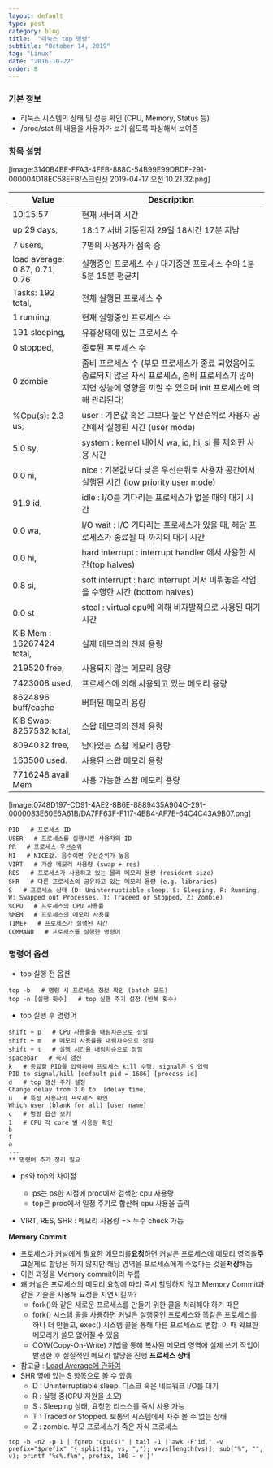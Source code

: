 ```yaml
---
layout: default
type: post
category: blog
title:  "리눅스 top 명령"
subtitle: "October 14, 2019"
tag: "Linux"
date: "2016-10-22"
order: 8
---
```


### 기본 정보
* 리눅스 시스템의 상태 및 성능 확인 (CPU, Memory, Status 등)
* /proc/stat 의 내용을 사용자가 보기 쉽도록 파싱해서 보여줌

### 항목 설명
[image:3140B4BE-FFA3-4FEB-888C-54B99E99DBDF-291-000004D18EC58EFB/스크린샷 2019-04-17 오전 10.21.32.png]

|Value|Description|
|---|---|
|10:15:57|현재 서버의 시간|
|up 29 days,|18:17 서버 기동된지 29일 18시간 17분 지남|
|7 users,|7명의 사용자가 접속 중|
|load average: 0.87, 0.71, 0.76|실행중인 프로세스 수 / 대기중인 프로세스 수의 1분 5분 15분 평균치|
|Tasks: 192 total,|전체 실행된 프로세스 수|
|1 running, |현재 실행중인 프로세스 수| 
|191 sleeping,|유휴상태에 있는 프로세스 수|
|0 stopped,|종료된 프로세스 수|
|0 zombie|좀비 프로세스 수 (부모 프로세스가 종료 되었음에도 종료되지 않은 자식 프로세스, 좀비 프로세스가 많아지면 성능에 영향을 끼칠 수 있으며 init 프로세스에 의해 관리된다)|
|%Cpu(s): 2.3 us,|user : 기본값 혹은 그보다 높은 우선순위로 사용자 공간에서 실행된 시간 (user mode)|
|5.0 sy,|system : kernel 내에서 wa, id, hi, si 를 제외한 사용 시간|
|0.0 ni,|nice : 기본값보다 낮은 우선순위로 사용자 공간에서 실행된 시간 (low priority user mode)|
|91.9 id,|idle : I/O를 기다리는 프로세스가 없을 때의 대기 시간|
|0.0 wa,|I/O wait : I/O 기다리는 프로세스가 있을 때, 해당 프로세스가 종료될 때 까지의 대기 시간|
|0.0 hi,|hard interrupt : interrupt handler 에서 사용한 시간(top halves)|
|0.8 si,|soft interrupt : hard interrupt 에서 미뤄놓은 작업을 수행한 시간 (bottom halves)|
|0.0 st|steal : virtual cpu에 의해 비자발적으로 사용된 대기 시간|
|KiB Mem : 16267424 total,|실제 메모리의 전체 용량|
|219520 free,|사용되지 않는 메모리 용량|
|7423008 used,|프로세스에 의해 사용되고 있는 메모리 용량|
|8624896 buff/cache|버퍼된 메모리 용량|
|KiB Swap: 8257532 total,|스왑 메모리의 전체 용량|
|8094032 free,|남아있는 스왑 메모리 용량|
|163500 used.|사용된 스왑 메모리 용량|
|7716248 avail Mem|사용 가능한 스왑 메모리 용량|

[image:0748D197-CD91-4AE2-8B6E-8889435A904C-291-0000083E60E6A61B/DA7FF63F-F117-4BB4-AF7E-64C4C43A9B07.png]
```
PID   # 프로세스 ID
USER   # 프로세스를 실행시킨 사용자의 ID
PR   # 프로세스 우선순위
NI   # NICE값. 음수이면 우선순위가 높음
VIRT   # 가상 메모리 사용량 (swap + res)
RES   # 프로세스가 사용하고 있는 물리 메모리 용량 (resident size)
SHR   # 다른 프로세스의 공유하고 있는 메모리 용량 (e.g. libraries)
S   # 프로세스 상태 (D: Uninterruptiable sleep, S: Sleeping, R: Running, W: Swapped out Processes, T: Traceed or Stopped, Z: Zombie)
%CPU   # 프로세스의 CPU 사용률
%MEM   # 프로세스의 메모리 사용률
TIME+   # 프로세스가 실행된 시간
COMMAND   # 프로세스를 실행한 명령어
```

### 명령어 옵션
* top 실행 전 옵션
```
top -b   # 명령 시 프로세스 정보 확인 (batch 모드)
top -n [실행 횟수]   # top 실행 주기 설정 (반복 횟수)
```

* top 실행 후 명령어
```
shift + p   # CPU 사용률을 내림차순으로 정렬
shift + m   # 메모리 사용률을 내림차순으로 정렬
shift + t   # 실행 시간을 내림차순으로 정렬
spacebar   # 즉시 갱신
k   # 종료할 PID를 입력하여 프로세스 kill 수행. signal은 9 입력
PID to signal/kill [default pid = 1686] [process id]
d   # top 갱신 주기 설정
Change delay from 3.0 to  [delay time]
u   # 특정 사용자의 프로세스 확인
Which user (blank for all) [user name]
c   # 명령 옵션 보기 
1   # CPU 각 core 별 사용량 확인
b
f
a
...
** 명령어 추가 정리 필요
```

* ps와 top의 차이점
	* ps는 ps한 시점에 proc에서 검색한 cpu 사용량
	* top은 proc에서 일정 주기로 합산해 cpu 사용율 출력

* VIRT, RES, SHR : 메모리 사용량 => 누수 check 가능

**Memory Commit**
* 프로세스가 커널에게 필요한 메모리를**요청**하면 커널은 프로세스에 메모리 영역을**주고**실제로 할당은 하지 않지만 해당 영역을 프로세스에게 주었다는 것을**저장**해둠
* 이런 과정을 Memory commit이라 부름
* 왜 커널은 프로세스의 메모리 요청에 따라 즉시 할당하지 않고 Memory Commit과 같은 기술을 사용해 요청을 지연시킬까?
	* fork()와 같은 새로운 프로세스를 만들기 위한 콜을 처리해야 하기 때문
	* fork() 시스템 콜을 사용하면 커널은 실행중인 프로세스와 똑같은 프로세스를 하나 더 만들고, exec() 시스템 콜을 통해 다른 프로세스로 변함. 이 때 확보한 메모리가 쓸모 없어질 수 있음
	* COW(Copy-On-Write) 기법을 통해 복사된 메모리 영역에 실제 쓰기 작업이 발생한 후 실질적인 메모리 할당을 진행
**프로세스 상태**
* 참고글 : [Load Average에 관하여](https://lunatine.net/2016/02/19/about-load-average/) 
* SHR 옆에 있는 S 항목으로 볼 수 있음
	* D : Uninterruptiable sleep. 디스크 혹은 네트워크 I/O를 대기
	* R : 실행 중(CPU 자원을 소모)
	* S : Sleeping 상태, 요청한 리소스를 즉시 사용 가능
	* T : Traced or Stopped. 보통의 시스템에서 자주 볼 수 없는 상태
	* Z : zombie. 부모 프로세스가 죽은 자식 프로세스

```
top -b -n2 -p 1 | fgrep "Cpu(s)" | tail -1 | awk -F'id,' -v prefix="$prefix" '{ split($1, vs, ","); v=vs[length(vs)]; sub("%", "", v); printf "%s%.f%n", prefix, 100 - v }' 
```


